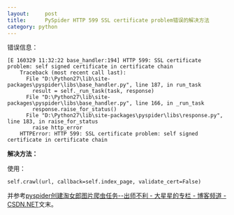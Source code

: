 ```yaml
---
layout:     post
title:      PySpider HTTP 599 SSL certificate problem错误的解决方法
category: python
---
```


错误信息：
```
[E 160329 11:32:22 base_handler:194] HTTP 599: SSL certificate problem: self signed certificate in certificate chain
    Traceback (most recent call last):
      File "D:\Python27\lib\site-packages\pyspider\libs\base_handler.py", line 187, in run_task
        result = self._run_task(task, response)
      File "D:\Python27\lib\site-packages\pyspider\libs\base_handler.py", line 166, in _run_task
        response.raise_for_status()
      File "D:\Python27\lib\site-packages\pyspider\libs\response.py", line 183, in raise_for_status
        raise http_error
    HTTPError: HTTP 599: SSL certificate problem: self signed certificate in certificate chain
```

**解决方法：**

使用：
```
self.crawl(url, callback=self.index_page, validate_cert=False)
```
并参考[pyspider创建淘女郎图片爬虫任务\-\-出师不利 \- 大星星的专栏 \- 博客频道 \- CSDN\.NET](http://blog.csdn.net/asmcvc/article/details/51016485)文末。
